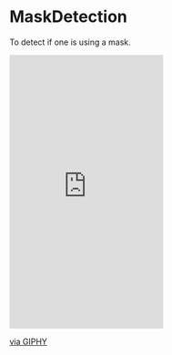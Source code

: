 # MaskDetection
To detect if one is using a mask.

<iframe src="https://giphy.com/embed/fVoAZUkFdyxoVUblqh" width="270" height="480" frameBorder="0" class="giphy-embed" allowFullScreen></iframe><p><a href="https://giphy.com/gifs/fVoAZUkFdyxoVUblqh">via GIPHY</a></p>

